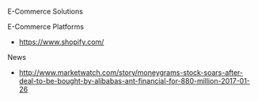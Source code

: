 
E-Commerce Solutions


E-Commerce Platforms
* https://www.shopify.com/



News
* http://www.marketwatch.com/story/moneygrams-stock-soars-after-deal-to-be-bought-by-alibabas-ant-financial-for-880-million-2017-01-26
